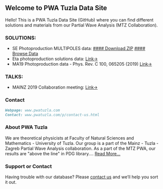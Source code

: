 ## Welcome to PWA Tuzla Data Site

Hello! This is a PWA Tuzla Data Site (GitHub) where you can find different solutions and materials from our Partial Wave Analysis (MTZ Collaboration).

### SOLUTIONS:

- SE Photoproduction MULTIPOLES data: 
     [#### Download ZIP](https://github.com/PWATuzla/Photoproduction-SE_MP/raw/main/Multipoles_SE_TMZ_A32_pA12_nA12.zip)
     [#### Browse Data ](https://github.com/PWATuzla/Photoproduction-SE_MP)
- Eta photoproduction solutions data: [Link->](https://github.com/PWATuzla/pwatuzla.github.io/tree/master/EtaN)
- MA19 Photoproduction data - Phys. Rev. C 100, 065205 (2019) [Link->](https://github.com/PWATuzla/MA19-photoproduction-A2collab)

### TALKS:

- MAINZ 2019 Collaboration meeting: [Link->](https://github.com/PWATuzla/pwatuzla.github.io/tree/master/Mainz2019)

### Contact

```markdown
Webpage: www.pwatuzla.com
Contact: www.pwatuzla.com/p/contact-us.html

```
### About PWA Tuzla
We are theoretical physicists at Faculty of Natural Sciences and Mathematics - University of Tuzla. Our group is a part of the Mainz - Tuzla - Zagreb Partial Wave Analysis collaboration. As a part of the MTZ PWA, our results are "above the line" in PDG library.... [Read More...](http://www.pwatuzla.com/p/mtz-collab.html)

### Support or Contact

Having trouble with our database? Please [contact us](mailto:rifat.omerovic@untz.ba) and we’ll help you sort it out.

